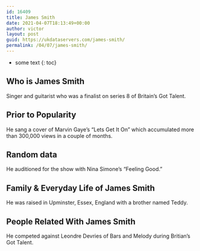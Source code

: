 ```yaml
---
id: 16409
title: James Smith
date: 2021-04-07T18:13:49+00:00
author: victor
layout: post
guid: https://ukdataservers.com/james-smith/
permalink: /04/07/james-smith/
---
```


* some text
{: toc}


## Who is James Smith



Singer and guitarist who was a finalist on series 8 of Britain&#8217;s Got Talent.

                
                
                
## Prior to Popularity



He sang a cover of Marvin Gaye&#8217;s &#8220;Lets Get It On&#8221; which accumulated more than 300,000 views in a couple of months.

                
                
                
## Random data



He auditioned for the show with Nina Simone&#8217;s &#8220;Feeling Good.&#8221;

                
                
                
## Family & Everyday Life of James Smith



He was raised in Upminster, Essex, England with a brother named Teddy.

                
                
                
## People Related With James Smith



He competed against Leondre Devries of Bars and Melody during Britian&#8217;s Got Talent.

                
              
            
          
          
          